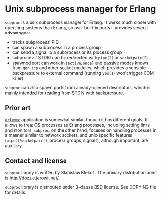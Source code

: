 Unix subprocess manager for Erlang
==================================

`subproc` is a unix subprocess manager for Erlang. It works much closer with
operating systems than Erlang, so over built-in ports it provides several
advantages:

* tracks subprocess' PID
* can spawn a subprocess in a process group
* can send a signal to a subprocess or its process group
* subprocess' STDIO can be redirected with `pipe(2)` or `socketpair(2)`
* spawned port can work in `{active,once}` and passive modes known from
  `gen_tcp` and other socket modules, which provides a sensible backpressure
  to external command (running `yes(1)` won't trigger OOM killer)

`subproc` can also spawn ports from already-opened descriptors, which is
mainly intended for reading from STDIN with backpressure.

Prior art
---------

[`erlexec`](https://github.com/saleyn/erlexec) application is somewhat
similar, though it has different goals. It allows to treat OS processes as
Erlang processes, including setting links and monitors. `subproc`, on the
other hand, focuses on handling processes in a manner similar to network
sockets, and unix-specific features (`pipe()`/`socketpair()`, process groups,
signals), although important, are auxiliary.

Contact and license
-------------------

`subproc` library is written by Stanislaw Klekot <dozzie at jarowit.net>.
The primary distribution point is <http://dozzie.jarowit.net/>.

`subproc` library is distributed under 3-clause BSD license. See COPYING file
for details.
